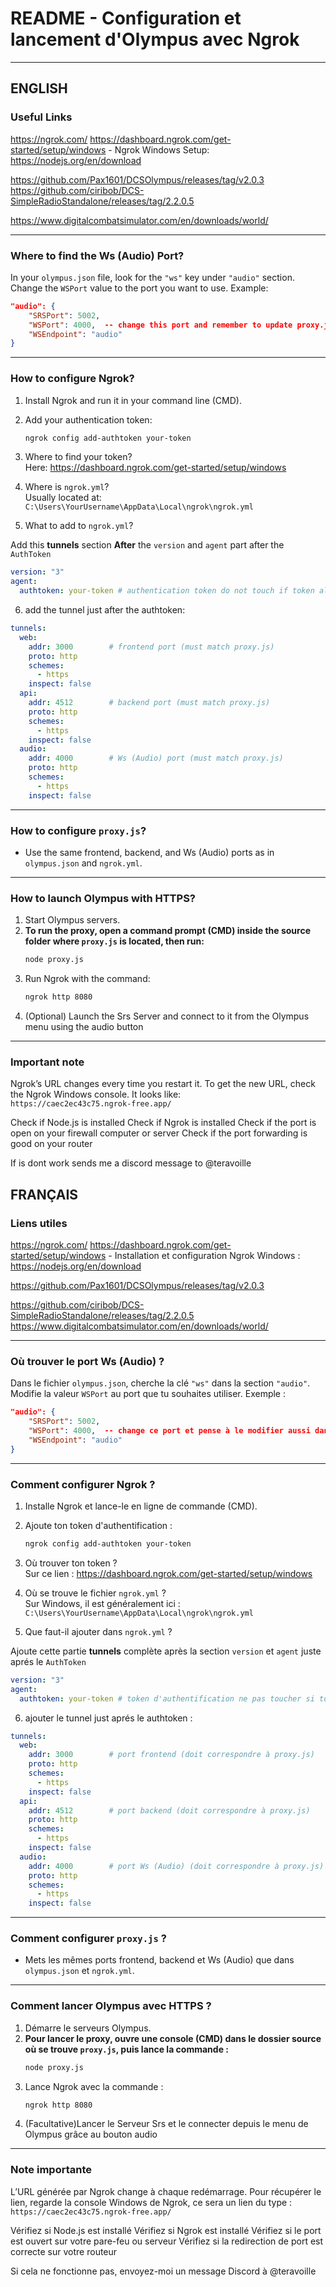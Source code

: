 
# README - Configuration et lancement d'Olympus avec Ngrok

---
## ENGLISH

### Useful Links  
 
  https://ngrok.com/ 
  https://dashboard.ngrok.com/get-started/setup/windows - Ngrok Windows Setup:  
  https://nodejs.org/en/download

  https://github.com/Pax1601/DCSOlympus/releases/tag/v2.0.3
  https://github.com/ciribob/DCS-SimpleRadioStandalone/releases/tag/2.2.0.5
  
  https://www.digitalcombatsimulator.com/en/downloads/world/

---

### Where to find the Ws (Audio) Port?  
In your `olympus.json` file, look for the `"ws"` key under `"audio"` section. Change the `WSPort` value to the port you want to use. Example:  

```json
"audio": {
    "SRSPort": 5002,
    "WSPort": 4000,  -- change this port and remember to update proxy.js and ngrok.yml as well
    "WSEndpoint": "audio"
}
```

---

### How to configure Ngrok?  

1. Install Ngrok and run it in your command line (CMD).  
2. Add your authentication token:  
   ```bash
   ngrok config add-authtoken your-token
   ```  
3. Where to find your token?  
   Here: https://dashboard.ngrok.com/get-started/setup/windows  

4. Where is `ngrok.yml`?  
   Usually located at:  
   `C:\Users\YourUsername\AppData\Local\ngrok\ngrok.yml`

5. What to add to `ngrok.yml`?  

Add this **tunnels** section **After** the `version` and `agent` part after the `AuthToken`  

```yaml
version: "3"
agent:
  authtoken: your-token # authentication token do not touch if token already set
```
6. add the tunnel just after the authtoken:

```yaml
tunnels:
  web:
    addr: 3000        # frontend port (must match proxy.js)
    proto: http
    schemes:
      - https
    inspect: false
  api:
    addr: 4512        # backend port (must match proxy.js)
    proto: http
    schemes:
      - https
    inspect: false
  audio:
    addr: 4000        # Ws (Audio) port (must match proxy.js)
    proto: http
    schemes:
      - https
    inspect: false
```




---

### How to configure `proxy.js`?  

- Use the same frontend, backend, and Ws (Audio) ports as in `olympus.json` and `ngrok.yml`.

---

### How to launch Olympus with HTTPS?  

1. Start Olympus servers.  
2. **To run the proxy, open a command prompt (CMD) inside the source folder where `proxy.js` is located, then run:**  
   ```bash
   node proxy.js
   ```  
3. Run Ngrok with the command:  
   ```bash
   ngrok http 8080
   ```  
4. (Optional) Launch the Srs Server and connect to it from the Olympus menu using the audio button
---

### Important note  

Ngrok’s URL changes every time you restart it. To get the new URL, check the Ngrok Windows console. It looks like:  
`https://caec2ec43c75.ngrok-free.app/`

Check if Node.js is installed
Check if Ngrok is installed
Check if  the port is open on your firewall computer or server 
Check if the port forwarding is good on your router

If is dont work sends me a discord message to @teravoille


## FRANÇAIS

### Liens utiles  
https://ngrok.com/ 
  https://dashboard.ngrok.com/get-started/setup/windows - Installation et configuration Ngrok Windows :  
  https://nodejs.org/en/download

  https://github.com/Pax1601/DCSOlympus/releases/tag/v2.0.3

  https://github.com/ciribob/DCS-SimpleRadioStandalone/releases/tag/2.2.0.5
  https://www.digitalcombatsimulator.com/en/downloads/world/
  
---

### Où trouver le port Ws (Audio) ?  
Dans le fichier `olympus.json`, cherche la clé `"ws"` dans la section `"audio"`. Modifie la valeur `WSPort` au port que tu souhaites utiliser. Exemple :  

```json
"audio": {
    "SRSPort": 5002,
    "WSPort": 4000,  -- change ce port et pense à le modifier aussi dans proxy.js et ngrok.yml
    "WSEndpoint": "audio"
}
```

---

### Comment configurer Ngrok ?  

1. Installe Ngrok et lance-le en ligne de commande (CMD).  
2. Ajoute ton token d'authentification :  
   ```bash
   ngrok config add-authtoken your-token
   ```  
3. Où trouver ton token ?  
   Sur ce lien : https://dashboard.ngrok.com/get-started/setup/windows  

4. Où se trouve le fichier `ngrok.yml` ?  
   Sur Windows, il est généralement ici :  
   `C:\Users\YourUsername\AppData\Local\ngrok\ngrok.yml`

5. Que faut-il ajouter dans `ngrok.yml` ?  

Ajoute cette partie **tunnels** complète après la section `version` et `agent` juste aprés le `AuthToken`  
```yaml
version: "3"
agent:
  authtoken: your-token # token d'authentification ne pas toucher si token deja set 
```

6. ajouter le tunnel just aprés le authtoken :  

```yaml
tunnels:
  web:
    addr: 3000        # port frontend (doit correspondre à proxy.js)
    proto: http
    schemes:
      - https
    inspect: false
  api:
    addr: 4512        # port backend (doit correspondre à proxy.js)
    proto: http
    schemes:
      - https
    inspect: false
  audio:
    addr: 4000        # port Ws (Audio) (doit correspondre à proxy.js)
    proto: http
    schemes:
      - https
    inspect: false
```


---

### Comment configurer `proxy.js` ?  

- Mets les mêmes ports frontend, backend et Ws (Audio) que dans `olympus.json` et `ngrok.yml`.

---

### Comment lancer Olympus avec HTTPS ?  

1. Démarre le serveurs Olympus.  
2. **Pour lancer le proxy, ouvre une console (CMD) dans le dossier source où se trouve `proxy.js`, puis lance la commande :**  
   ```bash
   node proxy.js
   ```  
3. Lance Ngrok avec la commande :  
   ```bash
   ngrok http 8080
   ```  
4. (Facultative)Lancer le Serveur Srs et le connecter depuis le menu de Olympus grâce au bouton audio 
---

### Note importante  

L’URL générée par Ngrok change à chaque redémarrage. Pour récupérer le lien, regarde la console Windows de Ngrok, ce sera un lien du type :  
`https://caec2ec43c75.ngrok-free.app/`
 
 Vérifiez si Node.js est installé
 Vérifiez si Ngrok est installé
 Vérifiez si le port est ouvert sur votre pare-feu ou serveur
 Vérifiez si la redirection de port est correcte sur votre routeur

 Si cela ne fonctionne pas, envoyez-moi un message Discord à @teravoille






